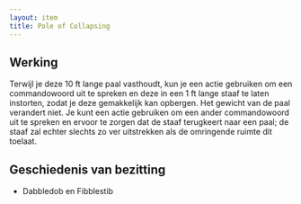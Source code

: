```yaml
---
layout: item
title: Pole of Collapsing
---
```


## Werking
Terwijl je deze 10 ft lange paal vasthoudt, kun je een actie gebruiken om een commandowoord uit te spreken en deze in een 1 ft lange staaf te laten instorten, zodat je deze gemakkelijk kan opbergen. Het gewicht van de paal verandert niet. Je kunt een actie gebruiken om een ander commandowoord uit te spreken en ervoor te zorgen dat de staaf terugkeert naar een paal; de staaf zal echter slechts zo ver uitstrekken als de omringende ruimte dit toelaat.

## Geschiedenis van bezitting
* Dabbledob en Fibblestib